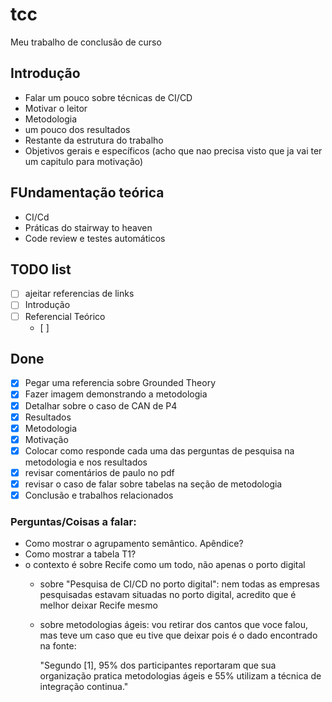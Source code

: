 # tcc
Meu trabalho de conclusão de curso


## Introdução
* Falar um pouco sobre técnicas de CI/CD
* Motivar o leitor
* Metodologia
* um pouco dos resultados
* Restante da estrutura do trabalho
* Objetivos gerais e específicos (acho que nao precisa visto que ja vai ter um capitulo para motivação)

## FUndamentação teórica
* CI/Cd
* Práticas do stairway to heaven
* Code review e testes automáticos
  

## TODO list
- [ ] ajeitar referencias de links
- [ ] Introdução
- [ ] Referencial Teórico
  - [ ]


## Done
- [x] Pegar uma referencia sobre Grounded Theory
- [x] Fazer imagem demonstrando a metodologia
- [x] Detalhar sobre o caso de CAN de P4
- [X] Resultados
- [X] Metodologia
- [X] Motivação
- [x] Colocar como responde cada uma das perguntas de pesquisa na metodologia e nos resultados
- [x] revisar comentários de paulo no pdf
- [x] revisar o caso de falar sobre tabelas na seção de metodologia
- [x] Conclusão e trabalhos relacionados

### Perguntas/Coisas a falar:
- Como mostrar o agrupamento semântico. Apêndice?
- Como mostrar a tabela T1?
- o contexto é sobre Recife como um todo, não apenas o porto digital
  * sobre "Pesquisa de CI/CD no porto digital": nem todas as empresas pesquisadas estavam situadas no porto digital, acredito que é melhor deixar Recife mesmo

  * sobre metodologias ágeis: vou retirar dos cantos que voce falou, mas teve um caso que eu tive que deixar pois é o dado encontrado na fonte:

      "Segundo [1], 95% dos participantes reportaram que sua organização pratica metodologias ágeis e 55% utilizam a técnica de integração continua."


